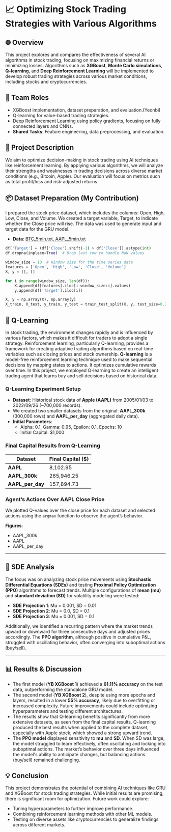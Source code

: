 # 📈 Optimizing Stock Trading Strategies with Various Algorithms

## 🌐 Overview

This project explores and compares the effectiveness of several AI algorithms in stock trading, focusing on maximizing financial returns or minimizing losses. Algorithms such as **XGBoost**, **Monte Carlo simulations**, **Q-learning**, and **Deep Reinforcement Learning** will be implemented to develop robust trading strategies across various market conditions, including stocks and cryptocurrencies.

## 👥  Team Roles

- XGBoost implementation, dataset preparation, and evaluation.(Yeonbi)
- Q-learning for value-based trading strategies.
- Deep Reinforcement Learning using policy gradients, focusing on fully connected layers and CNNs.
- **Shared Tasks**: Feature engineering, data preprocessing, and evaluation.

## 📝 Project Description

We aim to optimize decision-making in stock trading using AI techniques like reinforcement learning. By applying various algorithms, we will analyze their strengths and weaknesses in trading decisions across diverse market conditions (e.g., Bitcoin, Apple). Our evaluation will focus on metrics such as total profit/loss and risk-adjusted returns.

## 📦  Dataset Preparation (My Contribution)

I prepared the stock price dataset, which includes the columns: Open, High, Low, Close, and Volume. We created a target variable, Target, to indicate whether the Close price will rise. The data was used to generate input and target data for the GRU model.
- **Data**: [BTC_5min.txt, AAPL_5min.txt](https://drive.google.com/drive/folders/1htN-2fW1qNGrNnSYx5oeNW2NNZr4Ntle?usp=sharing)

```python
df['Target'] = (df['Close'].shift(-1) > df['Close']).astype(int)
df.dropna(inplace=True)  # Drop last row to handle NaN values

window_size = 10  # Window size for the time series data
features = ['Open', 'High', 'Low', 'Close', 'Volume']
X, y = [], []

for i in range(window_size, len(df)):
    X.append(df[features].iloc[i-window_size:i].values)
    y.append(df['Target'].iloc[i])

X, y = np.array(X), np.array(y)
X_train, X_test, y_train, y_test = train_test_split(X, y, test_size=0.2, random_state=42)
```

## 🔄 Q-Learning
In stock trading, the environment changes rapidly and is influenced by various factors, which makes it difficult for traders to adopt a single strategy. Reinforcement learning, particularly Q-learning, provides a framework for creating adaptive trading algorithms based on real-time variables such as closing prices and stock ownership.
**Q-learning** is a model-free reinforcement learning technique used to make sequential decisions by mapping states to actions. It optimizes cumulative rewards over time. In this project, we employed Q-learning to create an intelligent trading agent that learns buy and sell decisions based on historical data.

### Q-Learning Experiment Setup
- **Dataset**: Historical stock data of **Apple (AAPL)** from 2005/01/03 to 2022/09/26 (~700,000 records).
- We created two smaller datasets from the original: **AAPL_300k** (300,000 rows) and **AAPL_per_day** (aggregated daily data).
- **Initial Parameters**:
  - Alpha: 0.1, Gamma: 0.95, Epsilon: 0.1, Epochs: 10
  - Initial Capital: $1,000

### Final Capital Results from Q-Learning
| Dataset      | Final Capital ($) |
|--------------|-------------------|
| **AAPL**     | 8,102.95          |
| **AAPL_300k**| 265,946.25        |
| **AAPL_per_day** | 157,894.73     |

### Agent’s Actions Over AAPL Close Price
We plotted Q-values over the close price for each dataset and selected actions using the `argmax` function to observe the agent’s behavior.

**Figures**:  
- AAPL_300k  
- AAPL  
- AAPL_per_day  

---

## 🔧 SDE Analysis
The focus was on analyzing stock price movements using **Stochastic Differential Equations (SDEs)** and testing **Proximal Policy Optimization (PPO)** algorithms to forecast trends. Multiple configurations of **mean (mu)** and **standard deviation (SD)** for volatility modeling were tested:

- **SDE Projection 1**: Mu = 0.001, SD = 0.01
- **SDE Projection 2**: Mu = 0.0, SD = 0.1
- **SDE Projection 3**: Mu = 0.001, SD = 0.1

Additionally, we identified a recurring pattern where the market trends upward or downward for three consecutive days and adjusted prices accordingly. The **PPO algorithm**, although positive in cumulative P&L, struggled with oscillating behavior, often converging into suboptimal actions (buy/sell).

---

## 📊 Results & Discussion
- The first model (**YB XGBoost 1**) achieved a **61.11% accuracy** on the test data, outperforming the standalone GRU model.
- The second model (**YB XGBoost 2**), despite using more epochs and layers, resulted in a lower **55% accuracy**, likely due to overfitting or increased complexity. Future improvements could include optimizing hyperparameters and testing different architectures.
- The results show that Q-learning benefits significantly from more extensive datasets, as seen from the final capital results. Q-learning produced the best results when applied to the complete dataset, especially with Apple stock, which showed a strong upward trend.
- The **PPO model** displayed sensitivity to **mu** and **SD**. When SD was large, the model struggled to learn effectively, often oscillating and locking into suboptimal actions. The market’s behavior over three days influenced the model's ability to anticipate changes, but balancing actions (buy/sell) remained challenging.

## 💡 Conclusion
This project demonstrates the potential of combining AI techniques like GRU and XGBoost for stock trading strategies. While initial results are promising, there is significant room for optimization. Future work could explore:

- Tuning hyperparameters to further improve performance.
- Combining reinforcement learning methods with other ML models.
- Testing on diverse assets like cryptocurrencies to generalize findings across different markets.
